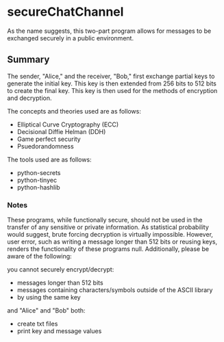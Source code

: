 # secureChatChannel

As the name suggests, this two-part program allows for messages to be exchanged securely in a public environment. 

## Summary

The sender, "Alice," and the receiver, "Bob," first exchange partial keys to generate the initial key. This key is then extended from 256 bits to 512 bits to create the final key. This key is then used for the methods of encryption and decryption.

The concepts and theories used are as follows:

- Elliptical Curve Cryptography (ECC)
- Decisional Diffie Helman (DDH)
- Game perfect security
- Psuedorandomness

The tools used are as follows:

- python-secrets
- python-tinyec
- python-hashlib

### Notes

These programs, while functionally secure, should not be used in the transfer of any sensitive or private information. As statistical probability would suggest, brute forcing decryption is virtually impossible. However, user error, such as writing a message longer than 512 bits or reusing keys, renders the functionality of these programs null. Additionally, please be aware of the following:

you cannot securely encrypt/decrypt:
- messages longer than 512 bits
- messages containing characters/symbols outside of the ASCII library
- by using the same key

and "Alice" and "Bob" both:
- create txt files 
- print key and message values
